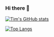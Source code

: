### Hi there 👋

<!--
**timpel301/timpel301** is a ✨ _special_ ✨ repository because its `README.md` (this file) appears on your GitHub profile.

Here are some ideas to get you started:

- 🔭 I’m currently working on ...
- 🌱 I’m currently learning ...
- 👯 I’m looking to collaborate on ...
- 🤔 I’m looking for help with ...
- 💬 Ask me about ...
- 📫 How to reach me: ...
- 😄 Pronouns: ...
- ⚡ Fun fact: ...
-->

[![Tim's GitHub stats](https://github-readme-stats-bgpx.vercel.app/api?username=timpel301&show_icons=true&theme=dracula)](https://github.com/timpel301/github-readme-stats)

[![Top Langs](https://github-readme-stats-bgpx.vercel.app/api/top-langs/?username=timpel301&size_weight=0.5&count_weight=0.5&theme=dracula&layout=compact)](https://github.com/timpel301/github-readme-stats)
